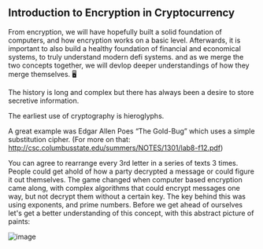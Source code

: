 ## Introduction to Encryption in Cryptocurrency

From encryption, we will have hopefully built a solid foundation of computers, and how encryption works on a basic level. 
Afterwards, it is important to also build a healthy foundation of financial and economical systems, to truly understand modern defi systems.
and as we merge the two concepts together, we will devlop deeper understandings of how they merge themselves. 🖥️ 

The history is long and complex but there has always been a desire to store secretive information.

The earliest use of cryptography is hieroglyphs. 

A great example was Edgar Allen Poes “The Gold-Bug” which uses a simple substitution cipher.
(For more on that: http://csc.columbusstate.edu/summers/NOTES/1301/lab8-f12.pdf)

You can agree to rearrange every 3rd letter in a series of texts 3 times. 
People could get ahold of how a party decrypted a message or could figure it out themselves.
The game changed when computer based encryption came along, with complex algorithms that could encrypt messages one way,
but not decrypt them without a certain key. The key behind this was using exponents, and prime numbers. 
Before we get ahead of ourselves let's get a better understanding of this concept, with this abstract picture of paints:

![image](https://user-images.githubusercontent.com/49100995/226060626-fea1ae60-1792-4259-a377-dd5420d2b01d.png)

